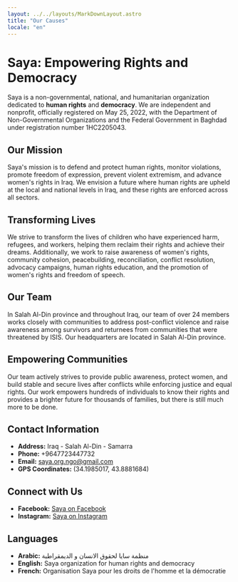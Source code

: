 ```yaml
---
layout: ../../layouts/MarkDownLayout.astro
title: "Our Causes"
locale: "en"
---
```


# Saya: Empowering Rights and Democracy

Saya is a non-governmental, national, and humanitarian organization dedicated to **human rights** and **democracy**. We are independent and nonprofit, officially registered on May 25, 2022, with the Department of Non-Governmental Organizations and the Federal Government in Baghdad under registration number 1HC2205043.

## Our Mission

Saya's mission is to defend and protect human rights, monitor violations, promote freedom of expression, prevent violent extremism, and advance women's rights in Iraq. We envision a future where human rights are upheld at the local and national levels in Iraq, and these rights are enforced across all sectors.

## Transforming Lives

We strive to transform the lives of children who have experienced harm, refugees, and workers, helping them reclaim their rights and achieve their dreams. Additionally, we work to raise awareness of women's rights, community cohesion, peacebuilding, reconciliation, conflict resolution, advocacy campaigns, human rights education, and the promotion of women's rights and freedom of speech.

## Our Team

In Salah Al-Din province and throughout Iraq, our team of over 24 members works closely with communities to address post-conflict violence and raise awareness among survivors and returnees from communities that were threatened by ISIS. Our headquarters are located in Salah Al-Din province.

## Empowering Communities

Our team actively strives to provide public awareness, protect women, and build stable and secure lives after conflicts while enforcing justice and equal rights. Our work empowers hundreds of individuals to know their rights and provides a brighter future for thousands of families, but there is still much more to be done.

## Contact Information

- **Address:** Iraq - Salah Al-Din - Samarra
- **Phone:** +9647723447732
- **Email:** [saya.org.ngo@gmail.com](mailto:saya.org.ngo@gmail.com)
- **GPS Coordinates:** (34.1985017, 43.8881684)

## Connect with Us

- **Facebook:** [Saya on Facebook](https://www.facebook.com/saya2205?mibextid=LQQJ4d)
- **Instagram:** [Saya on Instagram](https://instagram.com/munazamat_saya_huquq_alansan?igshid=MzRlODBiNWFlZA==)

## Languages

- **Arabic:** منظمة سايا لحقوق الانسان و الديمقراطية
- **English:** Saya organization for human rights and democracy
- **French:** Organisation Saya pour les droits de l'homme et la démocratie
